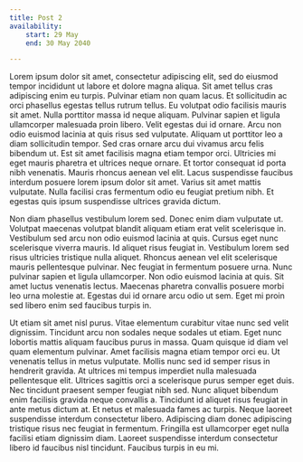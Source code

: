 ```yaml
---
title: Post 2
availability:
    start: 29 May
    end: 30 May 2040

---
```


Lorem ipsum dolor sit amet, consectetur adipiscing elit, sed do eiusmod tempor incididunt ut labore et dolore magna aliqua. Sit amet tellus cras adipiscing enim eu turpis. Pulvinar etiam non quam lacus. Et sollicitudin ac orci phasellus egestas tellus rutrum tellus. Eu volutpat odio facilisis mauris sit amet. Nulla porttitor massa id neque aliquam. Pulvinar sapien et ligula ullamcorper malesuada proin libero. Velit egestas dui id ornare. Arcu non odio euismod lacinia at quis risus sed vulputate. Aliquam ut porttitor leo a diam sollicitudin tempor. Sed cras ornare arcu dui vivamus arcu felis bibendum ut. Est sit amet facilisis magna etiam tempor orci. Ultricies mi eget mauris pharetra et ultrices neque ornare. Et tortor consequat id porta nibh venenatis. Mauris rhoncus aenean vel elit. Lacus suspendisse faucibus interdum posuere lorem ipsum dolor sit amet. Varius sit amet mattis vulputate. Nulla facilisi cras fermentum odio eu feugiat pretium nibh. Et egestas quis ipsum suspendisse ultrices gravida dictum.

Non diam phasellus vestibulum lorem sed. Donec enim diam vulputate ut. Volutpat maecenas volutpat blandit aliquam etiam erat velit scelerisque in. Vestibulum sed arcu non odio euismod lacinia at quis. Cursus eget nunc scelerisque viverra mauris. Id aliquet risus feugiat in. Vestibulum lorem sed risus ultricies tristique nulla aliquet. Rhoncus aenean vel elit scelerisque mauris pellentesque pulvinar. Nec feugiat in fermentum posuere urna. Nunc pulvinar sapien et ligula ullamcorper. Non odio euismod lacinia at quis. Sit amet luctus venenatis lectus. Maecenas pharetra convallis posuere morbi leo urna molestie at. Egestas dui id ornare arcu odio ut sem. Eget mi proin sed libero enim sed faucibus turpis in.

Ut etiam sit amet nisl purus. Vitae elementum curabitur vitae nunc sed velit dignissim. Tincidunt arcu non sodales neque sodales ut etiam. Eget nunc lobortis mattis aliquam faucibus purus in massa. Quam quisque id diam vel quam elementum pulvinar. Amet facilisis magna etiam tempor orci eu. Ut venenatis tellus in metus vulputate. Mollis nunc sed id semper risus in hendrerit gravida. At ultrices mi tempus imperdiet nulla malesuada pellentesque elit. Ultrices sagittis orci a scelerisque purus semper eget duis. Nec tincidunt praesent semper feugiat nibh sed. Nunc aliquet bibendum enim facilisis gravida neque convallis a. Tincidunt id aliquet risus feugiat in ante metus dictum at. Et netus et malesuada fames ac turpis. Neque laoreet suspendisse interdum consectetur libero. Adipiscing diam donec adipiscing tristique risus nec feugiat in fermentum. Fringilla est ullamcorper eget nulla facilisi etiam dignissim diam. Laoreet suspendisse interdum consectetur libero id faucibus nisl tincidunt. Faucibus turpis in eu mi.
